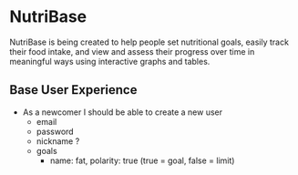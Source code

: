 # NutriBase
NutriBase is being created to help people set nutritional goals, easily track their food intake, and view and assess their progress over time in meaningful ways using interactive graphs and tables.

## Base User Experience
* As a newcomer I should be able to create a new user
  - email
  - password
  - nickname ?
  - goals
    * name: fat, polarity: true (true = goal, false = limit)
